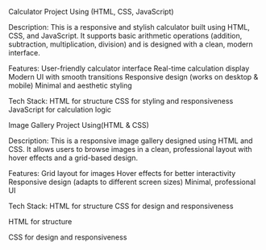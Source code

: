 Calculator Project Using (HTML, CSS, JavaScript)

Description:
This is a responsive and stylish calculator built using HTML, CSS, and JavaScript.
It supports basic arithmetic operations (addition, subtraction, multiplication, division) and is designed with a clean, modern interface.

Features:
User-friendly calculator interface
Real-time calculation display
Modern UI with smooth transitions
Responsive design (works on desktop & mobile)
Minimal and aesthetic styling

Tech Stack:
HTML for structure
CSS for styling and responsiveness
JavaScript for calculation logic



Image Gallery Project Using(HTML & CSS)

Description:
This is a responsive image gallery designed using HTML and CSS.
It allows users to browse images in a clean, professional layout with hover effects and a grid-based design.

Features:
Grid layout for images
Hover effects for better interactivity
Responsive design (adapts to different screen sizes)
Minimal, professional UI

Tech Stack:
HTML for structure
CSS for design and responsiveness

HTML for structure

CSS for design and responsiveness
